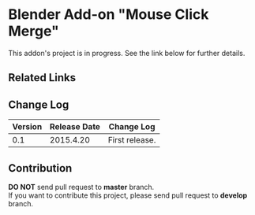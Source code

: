 # Blender Add-on "Mouse Click Merge"

This addon's project is in progress.
See the link below for further details.

## Related Links


## Change Log
|Version|Release Date|Change Log|
|---|---|---|
|0.1|2015.4.20|First release.|

## Contribution

**DO NOT** send pull request to **master** branch.  
If you want to contribute this project, please send pull request to **develop** branch.